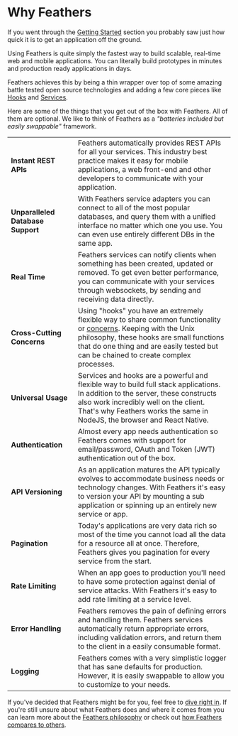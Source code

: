 # Why Feathers

If you went through the [Getting Started](../getting-started/readme.md) section you probably saw just how quick it is to get an application off the ground. 

Using Feathers is quite simply the fastest way to build scalable, real-time web and mobile applications. You can literally build prototypes in minutes and production ready applications in days.

Feathers achieves this by being a thin wrapper over top of some amazing battle tested open source technologies and adding a few core pieces like [Hooks](../hooks/readme.md) and [Services](../services/readme.md).

Here are some of the things that you get out of the box with Feathers. All of them are optional. We like to think of Feathers as a _"batteries included but easily swappable"_ framework.

<table>
  <tr>
    <td width="30%"><strong>Instant REST APIs</strong></td>
    <td width="70%">Feathers automatically provides REST APIs for all your services. This industry best practice makes it easy for mobile applications, a web front-end and other developers to communicate with your application.</td>
  </tr>
  <tr>
    <td width="30%"><strong>Unparalleled Database Support</strong></td>
    <td width="70%">With Feathers service adapters you can connect to all of the most popular databases, and query them with a unified interface no matter which one you use. You can even use entirely different DBs in the same app.</td>
  </tr>
  <tr>
    <td width="30%"><strong>Real Time</strong></td>
    <td width="70%">Feathers services can notify clients when something has been created, updated or removed. To get even better performance, you can communicate with your services through websockets, by sending and receiving data directly.</td>
  </tr>
  <tr>
    <td width="30%"><strong>Cross-Cutting Concerns</strong></td>
    <td width="70%">Using "hooks" you have an extremely flexible way to share common functionality or <a href="https://en.wikipedia.org/wiki/Cross-cutting_concern" target="_blank">concerns</a>. Keeping with the Unix philosophy, these hooks are small functions that do one thing and are easily tested but can be chained to create complex processes.</td>
  </tr>
  <tr>
    <td width="30%"><strong>Universal Usage</strong></td>
    <td width="70%">Services and hooks are a powerful and flexible way to build full stack applications. In addition to the server, these constructs also work incredibly well on the client. That's why Feathers works the same in NodeJS, the browser and React Native.</td>
  </tr>
  <tr>
    <td width="30%"><strong>Authentication</strong></td>
    <td width="70%">Almost every app needs authentication so Feathers comes with support for email/password, OAuth and Token (JWT) authentication out of the box.</td>
  </tr>
  <tr>
    <td width="30%"><strong>API Versioning</strong></td>
    <td width="70%">As an application matures the API typically evolves to accommodate business needs or technology changes. With Feathers it's easy to version your API by mounting a sub application or spinning up an entirely new service or app.</td>
  </tr>
  <tr>
    <td width="30%"><strong>Pagination</strong></td>
    <td width="70%">Today's applications are very data rich so most of the time you cannot load all the data for a resource all at once. Therefore, Feathers gives you pagination for every service from the start.</td>
  </tr>
  <tr>
    <td width="30%"><strong>Rate Limiting</strong></td>
    <td width="70%">When an app goes to production you'll need to have some protection against denial of service attacks. With Feathers it's easy to add rate limiting at a service level.</td>
  </tr>
  <tr>
    <td width="30%"><strong>Error Handling</strong></td>
    <td width="70%">Feathers removes the pain of defining errors and handling them. Feathers services automatically return appropriate errors, including validation errors, and return them to the client in a easily consumable format.</td>
  </tr>
  <tr>
    <td width="30%"><strong>Logging</strong></td>
    <td width="70%">Feathers comes with a very simplistic logger that has sane defaults for production. However, it is easily swappable to allow you to customize to your needs.</td>
  </tr>
</table>

If you've decided that Feathers might be for you, feel free to [dive right in](../getting-started/readme.md). If you're still unsure about what Feathers does and where it comes from you can learn more about the [Feathers philosophy](./philosophy.md) or check out [how Feathers compares to others](./vs/readme.md).
